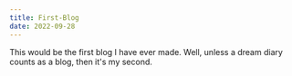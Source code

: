 ```yaml
---
title: First-Blog
date: 2022-09-28
---
```

This would be the first blog I have ever made. Well, unless a dream diary counts as a blog, then it's my second.
